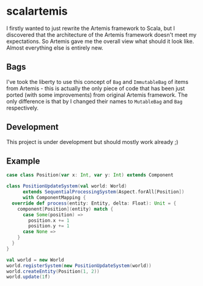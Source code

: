 # scalartemis

I firstly wanted to just rewrite the Artemis framework to Scala, but I discovered that the architecture of 
the Artemis framework doesn't meet my expectations. So Artemis gave me the overall view what should it 
look like. Almost everything else is entirely new.

## Bags
I've took the liberty to use this concept of `Bag` and `ImmutableBag` of items from Artemis - this is actually 
the only piece of code that has been just ported (with some improvements) from original Artemis framework. 
The only difference is that by I changed their names to `MutableBag` and `Bag` respectively.

## Development
This project is under development but should mostly work already ;)

## Example 

```scala
case class Position(var x: Int, var y: Int) extends Component

class PositionUpdateSystem(val world: World)
      extends SequentialProcessingSystem(Aspect.forAll[Position])
      with ComponentMapping {
  override def process(entity: Entity, delta: Float): Unit = {
    component[Position](entity) match {
      case Some(position) =>
        position.x += 1
        position.y += 1
      case None =>
    }
  }
}

val world = new World
world.registerSystem(new PositionUpdateSystem(world))
world.createEntity(Position(1, 2))
world.update(1f)
```
